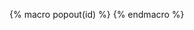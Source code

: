 
{% macro popout(id) %}
<span data-popout-id='{{ id }}'><i class="glyphicon glyphicon-search"></i></span>
{% endmacro %}